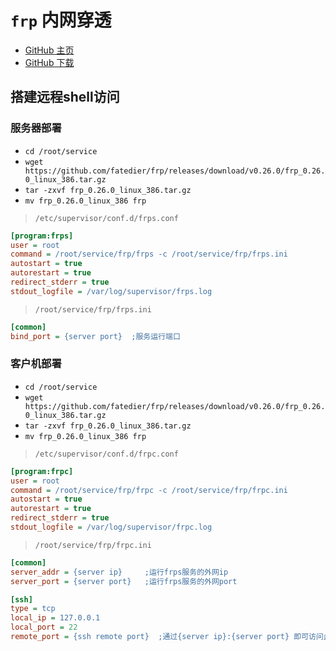 # `frp` 内网穿透

- [GitHub 主页](https://github.com/fatedier/frp)
- [GitHub 下载](https://github.com/fatedier/frp/releases)

## 搭建远程shell访问

### 服务器部署
- `cd /root/service`
- `wget https://github.com/fatedier/frp/releases/download/v0.26.0/frp_0.26.0_linux_386.tar.gz`
- `tar -zxvf frp_0.26.0_linux_386.tar.gz`
- `mv frp_0.26.0_linux_386 frp`
> `/etc/supervisor/conf.d/frps.conf`
```ini
[program:frps]                                                             
user = root
command = /root/service/frp/frps -c /root/service/frp/frps.ini
autostart = true
autorestart = true
redirect_stderr = true
stdout_logfile = /var/log/supervisor/frps.log
```

> `/root/service/frp/frps.ini`
```ini
[common]               
bind_port = {server port}  ;服务运行端口
```

### 客户机部署
- `cd /root/service`
- `wget https://github.com/fatedier/frp/releases/download/v0.26.0/frp_0.26.0_linux_386.tar.gz`
- `tar -zxvf frp_0.26.0_linux_386.tar.gz`
- `mv frp_0.26.0_linux_386 frp`

> `/etc/supervisor/conf.d/frpc.conf`
```ini
[program:frpc]
user = root
command = /root/service/frp/frpc -c /root/service/frp/frpc.ini
autostart = true
autorestart = true
redirect_stderr = true
stdout_logfile = /var/log/supervisor/frpc.log
```
> `/root/service/frp/frpc.ini`
```ini
[common]
server_addr = {server ip}     ;运行frps服务的外网ip
server_port = {server port}   ;运行frps服务的外网port

[ssh]
type = tcp
local_ip = 127.0.0.1
local_port = 22
remote_port = {ssh remote port}  ;通过{server ip}:{server port} 即可访问此内网电脑
```